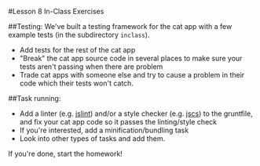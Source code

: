 #Lesson 8 In-Class Exercises

##Testing:
We've built a testing framework for the cat app with a few example tests (in the subdirectory `inclass`).
- Add tests for the rest of the cat app
- "Break" the cat app source code in several places to make sure your tests aren't passing when there are problem
- Trade cat apps with someone else and try to cause a problem in their code which their tests won't catch.

##Task running:
- Add a linter (e.g. [jslint](https://www.npmjs.com/package/jslint)) and/or a style checker (e.g. [jscs](https://www.npmjs.com/package/jscs)) to the gruntfile, and fix your cat app code so it passes the linting/style check
- If you're interested, add a minification/bundling task
- Look into other types of tasks and add them.

If you're done, start the homework!
